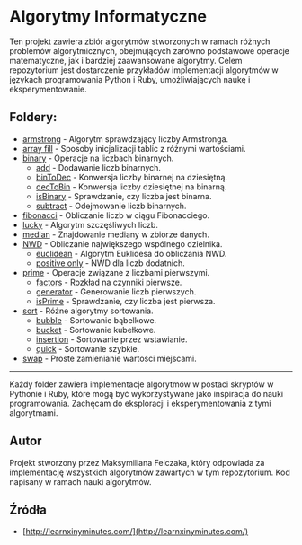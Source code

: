 # Algorytmy Informatyczne

Ten projekt zawiera zbiór algorytmów stworzonych w ramach różnych problemów algorytmicznych, obejmujących zarówno podstawowe operacje matematyczne, jak i bardziej zaawansowane algorytmy. Celem repozytorium jest dostarczenie przykładów implementacji algorytmów w językach programowania Python i Ruby, umożliwiających naukę i eksperymentowanie.

## Foldery:

- [armstrong](./armstrong) - Algorytm sprawdzający liczby Armstronga.
- [array fill](./array%20fill) - Sposoby inicjalizacji tablic z różnymi wartościami.
- [binary](./binary) - Operacje na liczbach binarnych.
  - [add](./binary/add) - Dodawanie liczb binarnych.
  - [binToDec](./binary/binToDec) - Konwersja liczby binarnej na dziesiętną.
  - [decToBin](./binary/decToBin) - Konwersja liczby dziesiętnej na binarną.
  - [isBinary](./binary/isBinary) - Sprawdzanie, czy liczba jest binarna.
  - [subtract](./binary/subtract) - Odejmowanie liczb binarnych.
- [fibonacci](./fibonacci) - Obliczanie liczb w ciągu Fibonacciego.
- [lucky](./lucky) - Algorytm szczęśliwych liczb.
- [median](./median) - Znajdowanie mediany w zbiorze danych.
- [NWD](./NWD) - Obliczanie największego wspólnego dzielnika.
  - [euclidean](./NWD/euclidean) - Algorytm Euklidesa do obliczania NWD.
  - [positive only](./NWD/positive%20only) - NWD dla liczb dodatnich.
- [prime](./prime) - Operacje związane z liczbami pierwszymi.
  - [factors](./prime/factors) - Rozkład na czynniki pierwsze.
  - [generator](./prime/generator) - Generowanie liczb pierwszych.
  - [isPrime](./prime/isPrime) - Sprawdzanie, czy liczba jest pierwsza.
- [sort](./sort) - Różne algorytmy sortowania.
  - [bubble](./sort/bubble) - Sortowanie bąbelkowe.
  - [bucket](./sort/bucket) - Sortowanie kubełkowe.
  - [insertion](./sort/insertion) - Sortowanie przez wstawianie.
  - [quick](./sort/quick) - Sortowanie szybkie.
- [swap](./swap) - Proste zamienianie wartości miejscami.

---

Każdy folder zawiera implementacje algorytmów w postaci skryptów w Pythonie i Ruby, które mogą być wykorzystywane jako inspiracja do nauki programowania. Zachęcam do eksploracji i eksperymentowania z tymi algorytmami.

## Autor

Projekt stworzony przez Maksymiliana Felczaka, który odpowiada za implementację wszystkich algorytmów zawartych w tym repozytorium. Kod napisany w ramach nauki algorytmów.

## Źródła

- [http://learnxinyminutes.com/](http://learnxinyminutes.com/)